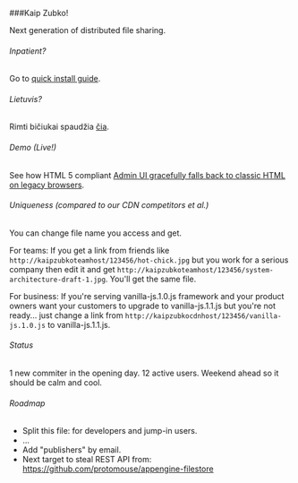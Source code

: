 ###Kaip Zubko!

Next generation of distributed file sharing.

###### Inpatient?
Go to [quick install guide](./doc/install-en.md).

###### Lietuvis?
Rimti bičiukai spaudžia [čia](./idiek-lt.md).

###### Demo (Live!)
See how HTML 5 compliant [Admin UI gracefully falls back to classic HTML on legacy browsers](http://kaipzubko.appspot.com/get/5639445604728832/admin-ui-v1.png).

###### Uniqueness (compared to our CDN competitors et al.)
You can change file name you access and get.

For teams:
If you get a link from friends like <code>http://kaipzubkoteamhost/123456/hot-chick.jpg</code> but you work for a serious company then edit it and get <code>http://kaipzubkoteamhost/123456/system-architecture-draft-1.jpg</code>. You'll get the same file.

For business: If you're serving vanilla-js.1.0.js framework and your product owners want your customers to upgrade to vanilla-js.1.1.js but you're not ready... just change a link from <code>http://kaipzubkocdnhost/123456/vanilla-js.1.0.js</code> to vanilla-js.1.1.js.

###### Status
  1 new commiter in the opening day. 12 active users. Weekend ahead so it should be calm and cool.
  
###### Roadmap
- Split this file: for developers and jump-in users.
- ...
- Add "publishers" by email.
- Next target to steal REST API from: https://github.com/protomouse/appengine-filestore

